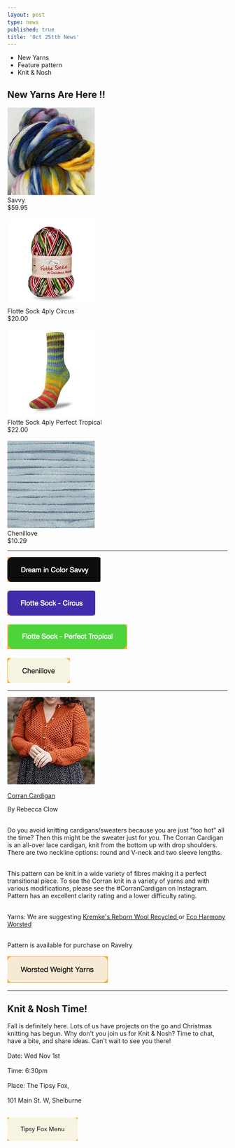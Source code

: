 ```yaml
---
layout: post
type: news
published: true
title: 'Oct 25tth News'
---
```

- New Yarns
- Feature pattern
- Knit & Nosh
<h2>New Yarns Are Here !!</h2>


<p> <a href="https://www.woolandsilkcoshop.com/products/savvy"><img src="/img/savvy.jpg"></a> 
<br />
Savvy<br />
$59.95<br /><br />
<a href="https://www.woolandsilkcoshop.com/products/flotte-sock-4ply-circus"><img src="/img/flotte.jpg"></a> 
<br />
Flotte Sock 4ply Circus<br />
$20.00<br /><br />
<a href="https://www.woolandsilkcoshop.com/products/flotte-sock-4ply-perfect-tropical"><img src="/img/flotte2.jpg"></a> 
<br />
Flotte Sock 4ply Perfect Tropical<br />
$22.00<br /><br />
<a href="https://www.woolandsilkcoshop.com/products/chenillove"><img src="/img/chenille.jpg"></a> 
<br />
Chenillove<br />
$10.29

</p>
<hr />
<p><a href="https://www.woolandsilkcoshop.com/products/savvy"><img src="/img/btn_savvy.jpg"></a> 
<br /><br />
<a href="https://www.woolandsilkcoshop.com/products/flotte-sock-4ply-circus"><img src="/img/btn_flottenew.jpg"></a> 
<br /><br />
<a href="https://www.woolandsilkcoshop.com/products/flotte-sock-4ply-perfect-tropical"><img src="/img/btn_flottenew2.jpg"></a> 
<br /><br />
<a href="https://www.woolandsilkcoshop.com/products/chenillove"><img src="/img/btn_chenille.jpg">
</a></p>
<hr />
<p><a href="hhttps://www.ravelry.com/patterns/library/corran-cardigan"><img src="/img/corran.jpg"><br />

Corran Cardigan</a><br />

By Rebecca Clow<br /><br />
	
Do you avoid knitting cardigans/sweaters because you are just "too hot" all the time? Then this might be the sweater just for you. The Corran Cardigan is an all-over lace cardigan, knit from the bottom up with drop shoulders. There are two neckline options: round and V-neck and two sleeve lengths.<br /><br />

This pattern can be knit in a wide variety of fibres making it a perfect transitional piece. To see the Corran knit in a variety of yarns and with various modifications, please see the #CorranCardigan on Instagram. Pattern has an excellent clarity rating and a lower difficulty rating.<br /><br />

Yarns: We are suggesting <a href="https://www.woolandsilkcoshop.com/products/reborn-wool-recycled">Kremke's Reborn Wool</a><a href="https://www.woolandsilkcoshop.com/products/reborn-wool-recycled"> Recycled </a>or <a href="https://www.woolandsilkcoshop.com/products/eco-harmony-worsted"> Eco Harmony Worsted</a><br /><br />
  
  Pattern is available for purchase on Ravelry
  <br /><br />
<a href="https://www.woolandsilkcoshop.com/search?q=worsted"><img src="/img/btn_corran.jpg"></a> </p>
<hr />
<h2>Knit & Nosh Time!</h2>
<p>Fall is definitely here. Lots of us have projects on the go and Christmas knitting has begun. Why don't you join us for Knit & Nosh? Time to chat, have a bite, and share ideas. Can't wait to see you there!<br /><br />
Date: Wed Nov 1st<br /><br />
Time: 6:30pm<br /><br />
Place: The Tipsy Fox, <br /><br />101 Main St. W, Shelburne<br /><br />
  
  <a href="https://tipsyfoxpub.com/wp-content/uploads/2023/04/NewMenu23.pdf"><img src="/img/btn_tipsy_white.png"></a> </p>
